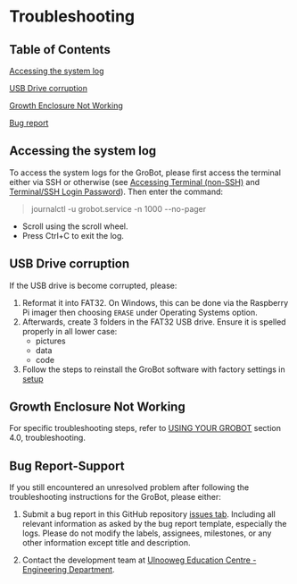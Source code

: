 # Troubleshooting

## Table of Contents
[Accessing the system log](#accessing-the-system-log)

[USB Drive corruption](#usb-drive-corruption)

[Growth Enclosure Not Working](#growth-enclosure-not-working)

[Bug report](#bug-report-support)

## Accessing the system log
To access the system logs for the GroBot, please first access the terminal either via SSH or otherwise (see [Accessing Terminal (non-SSH)](FAQ.md#accessing-terminal-non-ssh) and [Terminal/SSH Login Password](FAQ.md#terminalssh-login-password)). Then enter the command:
> journalctl -u grobot.service -n 1000 --no-pager
* Scroll using the scroll wheel.
* Press Ctrl+C to exit the log.

## USB Drive corruption
If the USB drive is become corrupted, please:
1. Reformat it into FAT32. On Windows, this can be done via the Raspberry Pi imager then choosing `ERASE` under Operating Systems option.
2. Afterwards, create 3 folders in the FAT32 USB drive. Ensure it is spelled properly in all lower case:
   * pictures
   * data
   * code
3. Follow the steps to reinstall the GroBot software with factory settings in [setup](Setup.md#installingupdating---reset-grobot-to-factory-settings)

## Growth Enclosure Not Working
For specific troubleshooting steps, refer to [USING YOUR GROBOT](/User_Manual/USING%20YOUR%20GROBOT.pdf) section 4.0, troubleshooting.

## Bug Report-Support
If you still encountered an unresolved problem after following the troubleshooting instructions for the GroBot, please either:

1. Submit a bug report in this GitHub repository [issues tab](https://github.com/Ulnooweg/GroBot/issues). Including all relevant information as asked by the bug report template, especially the logs. Please do not modify the labels, assignees, milestones, or any other information except title and description.

2. Contact the development team at [Ulnooweg Education Centre - Engineering Department](mailto:engineering@ulnooweg.ca).